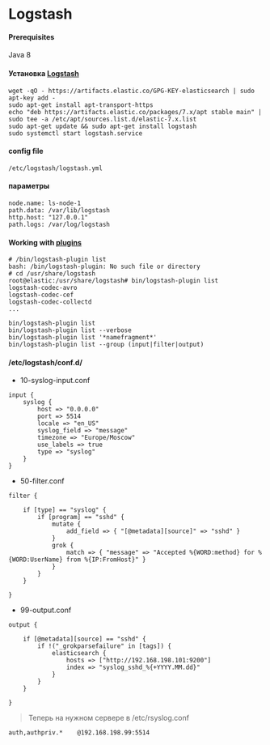 # Logstash
#### Prerequisites
Java 8
#### Установка [Logstash](https://www.elastic.co/downloads/logstash-oss)
```
wget -qO - https://artifacts.elastic.co/GPG-KEY-elasticsearch | sudo apt-key add -
sudo apt-get install apt-transport-https
echo "deb https://artifacts.elastic.co/packages/7.x/apt stable main" | sudo tee -a /etc/apt/sources.list.d/elastic-7.x.list
sudo apt-get update && sudo apt-get install logstash
sudo systemctl start logstash.service
```
#### config file
```
/etc/logstash/logstash.yml
```
#### параметры
```
node.name: ls-node-1
path.data: /var/lib/logstash
http.host: "127.0.0.1"
path.logs: /var/log/logstash
```
#### Working with [plugins](https://www.elastic.co/guide/en/logstash/current/working-with-plugins.html)
```
# /bin/logstash-plugin list
bash: /bin/logstash-plugin: No such file or directory
# cd /usr/share/logstash
root@elastic:/usr/share/logstash# bin/logstash-plugin list
logstash-codec-avro
logstash-codec-cef
logstash-codec-collectd
...

bin/logstash-plugin list 
bin/logstash-plugin list --verbose 
bin/logstash-plugin list '*namefragment*' 
bin/logstash-plugin list --group (input|filter|output) 
```
#### /etc/logstash/conf.d/
* 10-syslog-input.conf
```
input {
    syslog {
        host => "0.0.0.0"
        port => 5514
        locale => "en_US"
        syslog_field => "message"
        timezone => "Europe/Moscow"
        use_labels => true
        type => "syslog"
    }
}
```
* 50-filter.conf
```
filter {

    if [type] == "syslog" {
        if [program] == "sshd" {
            mutate {
                add_field => { "[@metadata][source]" => "sshd" }
            }
            grok {
                match => { "message" => "Accepted %{WORD:method} for %{WORD:UserName} from %{IP:FromHost}" }
            }
        }
    }

}
```
* 99-output.conf
```
output {

    if [@metadata][source] == "sshd" {
        if !("_grokparsefailure" in [tags]) {
            elasticsearch {
                hosts => ["http://192.168.198.101:9200"]
                index => "syslog_sshd_%{+YYYY.MM.dd}"
            }
        }
    }

}

```
> Теперь на нужном сервере в /etc/rsyslog.conf
```
auth,authpriv.*    @192.168.198.99:5514
```
